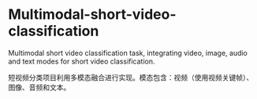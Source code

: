 # Multimodal-short-video-classification
Multimodal short video classification task, integrating video, image, audio and text modes for short video classification.

短视频分类项目利用多模态融合进行实现。模态包含：视频（使用视频关键帧）、图像、音频和文本。
